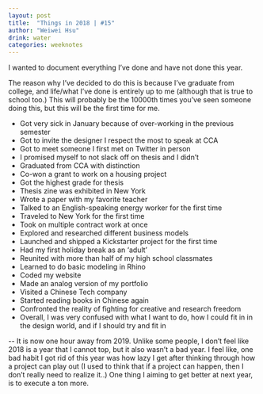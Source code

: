 ```yaml
---
layout: post
title:  "Things in 2018 | #15"
author: "Weiwei Hsu"
drink: water
categories: weeknotes
---
```


I wanted to document everything I’ve done and have not done this year.

The reason why I’ve decided to do this is because I’ve graduate from college, and life/what I’ve done is entirely up to me (although that is true to school too.) This will probably be the 10000th times you’ve seen someone doing this, but this will be the first time for me.

+ Got very sick in January because of over-working in the previous semester
+ Got to invite the designer I respect the most to speak at CCA
+ Got to meet someone I first met on Twitter in person
+ I promised myself to not slack off on thesis and I didn’t
+ Graduated from CCA with distinction
+ Co-won a grant to work on a housing project
+ Got the highest grade for thesis
+ Thesis zine was exhibited in New York
+ Wrote a paper with my favorite teacher
+ Talked to an English-speaking energy worker for the first time
+ Traveled to New York for the first time
+ Took on multiple contract work at once
+ Explored and researched different business models
+ Launched and shipped a Kickstarter project for the first time
+ Had my first holiday break as an ‘adult’
+ Reunited with more than half of my high school classmates
+ Learned to do basic modeling in Rhino
+ Coded my website
+ Made an analog version of my portfolio
+ Visited a Chinese Tech company
+ Started reading books in Chinese again
+ Confronted the reality of fighting for creative and research freedom
+ Overall, I was very confused with what I want to do, how I could fit in in the design world, and if I should try and fit in

--
It is now one hour away from 2019. Unlike some people, I don’t feel like 2018 is a year that I cannot top, but it also wasn’t a bad year. I feel like, one bad habit I got rid of this year was how lazy I get after thinking through how a project can play out (I used to think that if a project can happen, then I don’t really need to realize it..)
One thing I aiming to get better at next year, is to execute a ton more.
